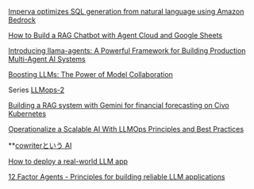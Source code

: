 [Imperva optimizes SQL generation from natural language using Amazon Bedrock](https://aws.amazon.com/blogs/machine-learning/imperva-optimizes-sql-generation-from-natural-language-using-amazon-bedrock/) 

[How to Build a RAG Chatbot with Agent Cloud and Google Sheets](https://www.freecodecamp.org/news/build-a-rag-chatbot-agent-cloud-google-sheets/) 

[Introducing llama-agents: A Powerful Framework for Building Production Multi-Agent AI Systems](https://www.llamaindex.ai/blog/introducing-llama-agents-a-powerful-framework-for-building-production-multi-agent-ai-systems) 

[Boosting LLMs: The Power of Model Collaboration](https://gradientflow.substack.com/p/boosting-llms-the-power-of-model)

Series
[LLMops-2](https://dev.to/lakhera2015/end-to-end-llmops-pipeline-part-2-fastapi-109p)

[Building a RAG system with Gemini for financial forecasting on Civo Kubernetes](https://www.civo.com/learn/build-rag-system-gemeni-financial-forecasting-kubernetes)

[Operationalize a Scalable AI With LLMOps Principles and Best Practices](https://dzone.com/articles/llmops-principles-and-best-practices)


**[cowriterという AI](https://zenn.dev/microai/articles/fdb50328ffd22a)


[How to deploy a real-world LLM app](https://www.realworldml.net/blog/how-to-deploy-a-real-world-llm-app)

[12 Factor Agents - Principles for building reliable LLM applications](https://github.com/humanlayer/12-factor-agents/tree/main)
